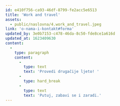 ```yaml
---
id: e410f756-ca93-46df-8799-fe2acc5e6513
title: 'Work and travel'
assets:
  - public/naslovna/4.work_and_travel.jpeg
link: 'o-nama-i-kontakt#forma'
updated_by: 3e0b7153-c478-46da-8c50-fde8ce1a616d
updated_at: 1623409630
content:
  -
    type: paragraph
    content:
      -
        type: text
        text: 'Provedi drugačije ljeto! '
      -
        type: hard_break
      -
        type: text
        text: 'Putuj, zabavi se i zaradi.'
---
```

